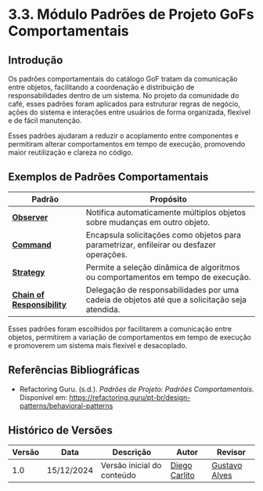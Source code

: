 # 3.3. Módulo Padrões de Projeto GoFs Comportamentais

## Introdução

Os padrões comportamentais do catálogo GoF tratam da comunicação entre objetos, facilitando a coordenação e distribuição de responsabilidades dentro de um sistema. No projeto da comunidade do café, esses padrões foram aplicados para estruturar regras de negócio, ações do sistema e interações entre usuários de forma organizada, flexível e de fácil manutenção.

Esses padrões ajudaram a reduzir o acoplamento entre componentes e permitiram alterar comportamentos em tempo de execução, promovendo maior reutilização e clareza no código.

## Exemplos de Padrões Comportamentais

| Padrão                    | Propósito                                                                                       |
|---------------------------|------------------------------------------------------------------------------------------------|
| **[Observer](/PadroesDeProjeto/3.3.Observer.md)**             | Notifica automaticamente múltiplos objetos sobre mudanças em outro objeto.                  |
| **[Command](/PadroesDeProjeto/3.3.Command.md)**               | Encapsula solicitações como objetos para parametrizar, enfileirar ou desfazer operações.    |
| **[Strategy](/PadroesDeProjeto/3.3.Strategy.md)**             | Permite a seleção dinâmica de algoritmos ou comportamentos em tempo de execução.            |
| **[Chain of Responsibility](/PadroesDeProjeto/3.3.ChainOfResponsibility.md)** | Delegação de responsabilidades por uma cadeia de objetos até que a solicitação seja atendida. |


Esses padrões foram escolhidos por facilitarem a comunicação entre objetos, permitirem a variação de comportamentos em tempo de execução e promoverem um sistema mais flexível e desacoplado.


## Referências Bibliográficas

- Refactoring Guru. (s.d.). *Padrões de Projeto: Padrões Comportamentais*. Disponível em: https://refactoring.guru/pt-br/design-patterns/behavioral-patterns

## Histórico de Versões

| Versão | Data       | Descrição                         | Autor         | Revisor        |
|--------|------------|-----------------------------------|---------------|----------------|
| 1.0    | 15/12/2024 | Versão inicial do conteúdo        |[Diego Carlito](https://github.com/DiegoCarlito) |[Gustavo Alves](https://github.com/) |
